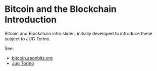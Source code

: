 # Bitcoin and the Blockchain Introduction

Bitcoin and Blockchain intro slides, initially developed to introduce these subject to JUG Torino.

See: 
   - [bitcoin.aeonbits.org](http://bitcoin.aeonbits.org)
   - [Jug Torino](http://www.jugtorino.it)
    
